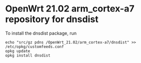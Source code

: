 OpenWrt 21.02 arm_cortex-a7 repository for dnsdist
========

To install the dnsdist package, run

```
echo "src/gz pdns /OpenWrt_21.02/arm_cortex-a7/dnsdist" >> /etc/opkg/customfeeds.conf
opkg update
opkg install dnsdist
```
